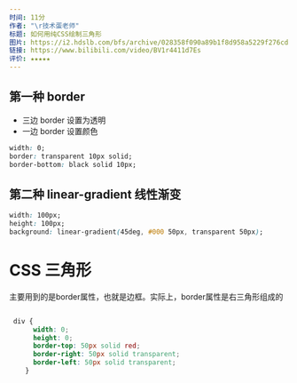 ```yaml
---
时间: 11分
作者: "\r技术蛋老师"
标题: 如何用纯CSS绘制三角形
图片: https://i2.hdslb.com/bfs/archive/028358f090a89b1f8d958a5229f276cdbaca3fc1.jpg@480w_300h_1c_!web-space-channel-video.webp
链接: https://www.bilibili.com/video/BV1r4411d7Es
评价: ★★★★★
---
```

## 第一种 border

- 三边 border 设置为透明
- 一边 border 设置颜色

```css
width: 0;
border: transparent 10px solid;
border-bottom: black solid 10px;
```

## 第二种 linear-gradient 线性渐变

```css
width: 100px;
height: 100px;
background: linear-gradient(45deg, #000 50px, transparent 50px);
```



# CSS 三角形

主要用到的是border属性，也就是边框。实际上，border属性是右三角形组成的

```css

 div {
      width: 0;
      height: 0;
      border-top: 50px solid red;
      border-right: 50px solid transparent;
      border-left: 50px solid transparent;
    }

```

